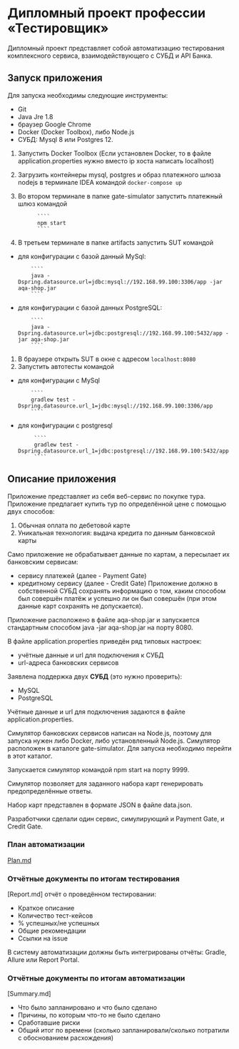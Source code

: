 # Дипломный проект профессии «Тестировщик»

Дипломный проект представляет собой автоматизацию тестирования 
комплексного сервиса, взаимодействующего с СУБД и API Банка.

## Запуск приложения

Для запуска необходимы следующие инструменты:

* Git
* Java Jre 1.8
* браузер Google Chrome
* Docker (Docker Toolbox), либо Node.js 
* СУБД: Mysql 8 или Postgres 12.

1. Запустить Docker Toolbox (Если установлен Docker, то в файле application.properties
нужно вместо ip хоста написать localhost)
1. Загрузить контейнеры mysql, postgres и образ платежного шлюза nodejs в терминале IDEA командой 
           ````
           docker-compose up
           ````
1. Во втором терминале в папке gate-simulator запустить платежный шлюз командой 

             ````
             npm start
             ````
             
1. В третьем терминале в папке artifacts запустить SUT командой

  - для конфигурации с базой данный MySql: 
  
            ````
            java -Dspring.datasource.url=jdbc:mysql://192.168.99.100:3306/app -jar aqa-shop.jar
            ````
            
  - для конфигурации с базой данных PostgreSQL:
  
            ````
            java -Dspring.datasource.url=jdbc:postgresql://192.168.99.100:5432/app -jar aqa-shop.jar
            ```` 
            
1. В браузере открыть SUT в окне с адресом 
             ````
             localhost:8080
             ````
1. Запустить автотесты командой 

 -  для конфигурации с MySql
 
            ````
            gradlew test -Dspring.datasource.url_1=jdbc:mysql://192.168.99.100:3306/app
            ````
            
 - для конфигурации с postgresql
 
            ````
            gradlew test -Dspring.datasource.url_1=jdbc:postgresql://192.168.99.100:5432/app
            ````

## Описание приложения

Приложение представляет из себя веб-сервис по покупке тура.
Приложение предлагает купить тур по определённой цене с помощью двух способов:

1. Обычная оплата по дебетовой карте
1. Уникальная технология: выдача кредита по данным банковской карты

Само приложение не обрабатывает данные по картам, а пересылает их 
банковским сервисам:

* сервису платежей (далее - Payment Gate)
* кредитному сервису (далее - Credit Gate)
Приложение должно в собственной СУБД сохранять информацию о том, 
каким способом был совершён платёж и успешно ли он был совершён 
(при этом данные карт сохранять не допускается).

Приложение расположено в файле aqa-shop.jar и запускается 
стандартным способом java -jar aqa-shop.jar на порту 8080.

В файле application.properties приведён ряд типовых настроек:

* учётные данные и url для подключения к СУБД
* url-адреса банковских сервисов

Заявлена поддержка двух **СУБД** (это нужно проверить):

* MySQL
* PostgreSQL

Учётные данные и url для подключения задаются в файле application.properties.

Симулятор банковских сервисов написан на Node.js, 
поэтому для запуска нужен либо Docker, либо установленный Node.js. 
Симулятор расположен в каталоге gate-simulator. 
Для запуска необходимо перейти в этот каталог.

Запускается симулятор командой npm start на порту 9999.

Симулятор позволяет для заданного набора карт генерировать 
предопределённые ответы.

Набор карт представлен в формате JSON в файле data.json.

Разработчики сделали один сервис, симулирующий и Payment Gate, и Credit Gate.

### План автоматизации 
 [Plan.md](https://github.com/shvedcate/Diplom/blob/master/Plan.md)
 
### Отчётные документы по итогам тестирования
[Report.md]
отчёт о проведённом тестировании:

* Краткое описание
* Количество тест-кейсов
* % успешных/не успешных
* Общие рекомендации
* Ссылки на issue

В систему автоматизации должны быть интегрированы отчёты: 
Gradle, Allure или Report Portal.

### Отчётные документы по итогам автоматизации
[Summary.md]
* Что было запланировано и что было сделано
* Причины, по которым что-то не было сделано
* Сработавшие риски
* Общий итог по времени (сколько запланировали/сколько потратили с обоснованием расхождения)





